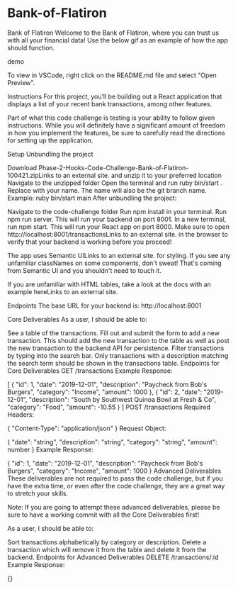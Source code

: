 # Bank-of-Flatiron

Bank of Flatiron
Welcome to the Bank of Flatiron, where you can trust us with all your financial data! Use the below gif as an example of how the app should function.

demo

To view in VSCode, right click on the README.md file and select "Open Preview".

Instructions
For this project, you’ll be building out a React application that displays a list of your recent bank transactions, among other features.

Part of what this code challenge is testing is your ability to follow given instructions. While you will definitely have a significant amount of freedom in how you implement the features, be sure to carefully read the directions for setting up the application.

Setup
Unbundling the project

Download Phase-2-Hooks-Code-Challenge-Bank-of-Flatiron-100421.zipLinks to an external site. and unzip it to your preferred location
Navigate to the unzipped folder
Open the terminal and run ruby bin/start <your-name>. Replace <your-name> with your name. The name will also be the git branch name. Example: ruby bin/start main
After unbundling the project:

Navigate to the code-challenge folder
Run npm install in your terminal.
Run npm run server. This will run your backend on port 8001.
In a new terminal, run npm start. This will run your React app on port 8000.
Make sure to open http://localhost:8001/transactionsLinks to an external site. in the browser to verify that your backend is working before you proceed!

The app uses Semantic UILinks to an external site. for styling. If you see any unfamiliar classNames on some components, don't sweat! That's coming from Semantic UI and you shouldn't need to touch it.

If you are unfamiliar with HTML tables, take a look at the docs with an example hereLinks to an external site.

Endpoints
The base URL for your backend is: http://localhost:8001

Core Deliverables
As a user, I should be able to:

See a table of the transactions.
Fill out and submit the form to add a new transaction. This should add the new transaction to the table as well as post the new transaction to the backend API for persistence.
Filter transactions by typing into the search bar. Only transactions with a description matching the search term should be shown in the transactions table.
Endpoints for Core Deliverables
GET /transactions
Example Response:

[
  {
    "id": 1,
    "date": "2019-12-01",
    "description": "Paycheck from Bob's Burgers",
    "category": "Income",
    "amount": 1000
  },
  {
    "id": 2,
    "date": "2019-12-01",
    "description": "South by Southwest Quinoa Bowl at Fresh & Co",
    "category": "Food",
    "amount": -10.55
  }
]
POST /transactions
Required Headers:

{
  "Content-Type": "application/json"
}
Request Object:

{
  "date": "string",
  "description": "string",
  "category": "string",
  "amount": number
}
Example Response:

{
  "id": 1,
  "date": "2019-12-01",
  "description": "Paycheck from Bob's Burgers",
  "category": "Income",
  "amount": 1000
}
Advanced Deliverables
These deliverables are not required to pass the code challenge, but if you have the extra time, or even after the code challenge, they are a great way to stretch your skills.

Note: If you are going to attempt these advanced deliverables, please be sure to have a working commit with all the Core Deliverables first!

As a user, I should be able to:

Sort transactions alphabetically by category or description.
Delete a transaction which will remove it from the table and delete it from the backend.
Endpoints for Advanced Deliverables
DELETE /transactions/:id
Example Response:

{}

